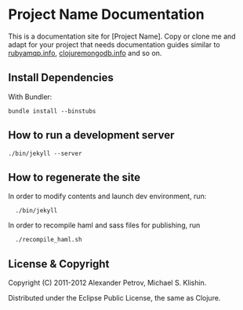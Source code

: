 # Project Name Documentation

This is a documentation site for [Project Name]. Copy or clone me and adapt for your project
that needs documentation guides similar to [rubyamqp.info](http://rubyamqp.info), [clojuremongodb.info](http://clojuremongodb.info) and so on.


## Install Dependencies

With Bundler:

    bundle install --binstubs


## How to run a development server

    ./bin/jekyll --server


## How to regenerate the site

In order to modify contents and launch dev environment, run:

      ./bin/jekyll

In order to recompile haml and sass files for publishing, run

      ./recompile_haml.sh

## License & Copyright

Copyright (C) 2011-2012 Alexander Petrov, Michael S. Klishin.

Distributed under the Eclipse Public License, the same as Clojure.
